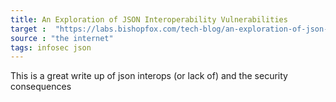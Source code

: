 ```yaml
---
title: An Exploration of JSON Interoperability Vulnerabilities
target :  "https://labs.bishopfox.com/tech-blog/an-exploration-of-json-interoperability-vulnerabilities"
source : "the internet"
tags: infosec json
---
```


This is a great write up of json interops (or lack of) and the security consequences